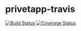 # privetapp-travis
[![Build Status](https://travis-ci.org/kholodovitch/privetapp-travis.svg?branch=master)](https://travis-ci.org/kholodovitch/privetapp-travis)
[![Coverage Status](https://coveralls.io/repos/kholodovitch/privetapp-travis/badge.svg?branch=master&service=github)](https://coveralls.io/github/kholodovitch/privetapp-travis?branch=master)
